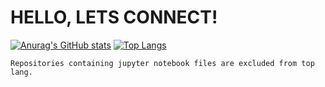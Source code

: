 # HELLO, LETS CONNECT!



[![Anurag's GitHub stats](https://github-readme-stats.vercel.app/api?username=frankmaayn&show_icons=true&theme=radical&hide=contribs,issues)](https://github.com/anuraghazra/github-readme-stats) [![Top Langs](https://github-readme-stats.vercel.app/api/top-langs/?username=frankmaayn&layout=compact&exclude_repo=PIXL-Dataset_Exploration,galaxy_computer_vision_with_EFIGI_data,data_science_bootcamp2020&theme=radical)](https://github.com/anuraghazra/github-readme-stats)

```
Repositories containing jupyter notebook files are excluded from top lang.
```
